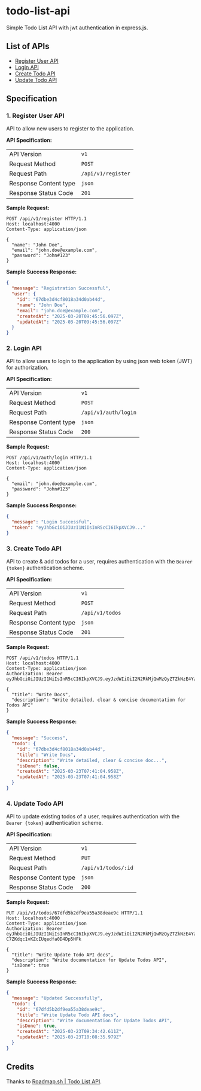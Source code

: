 
# todo-list-api

Simple Todo List API with jwt authentication in express.js.

## List of APIs

- [Register User API](#1-register-user-api)
- [Login API](#2-login-api)
- [Create Todo API](#3-create-todo-api)
- [Update Todo API](#4-update-todo-api)

## Specification

### 1. Register User API

API to allow new users to register to the application.

**API Specification:**

|   |   |
| - | - |
| API Version           | `v1`                |
| Request Method        | `POST`              |
| Request Path          | `/api/v1/register`  |
| Response Content type | `json`              |
| Response Status Code  | `201`               |

**Sample Request:**

```http
POST /api/v1/register HTTP/1.1
Host: localhost:4000
Content-Type: application/json

{
  "name": "John Doe",
  "email": "john.doe@example.com",
  "password": "John#123"
}
```

**Sample Success Response:**

```json
{
  "message": "Registration Successful",
  "user": {
    "id": "67dbe3d4cf8018a34d0ab44d",
    "name": "John Doe",
    "email": "john.doe@example.com",
    "createdAt": "2025-03-20T09:45:56.097Z",
    "updatedAt": "2025-03-20T09:45:56.097Z"
  }
}
```

### 2. Login API

API to allow users to login to the application by using json web token (JWT) for
authorization.

**API Specification:**

|   |   |
| - | - |
| API Version           | `v1`                |
| Request Method        | `POST`              |
| Request Path          | `/api/v1/auth/login`|
| Response Content type | `json`              |
| Response Status Code  | `200`               |

**Sample Request:**

```http
POST /api/v1/auth/login HTTP/1.1
Host: localhost:4000
Content-Type: application/json

{
  "email": "john.doe@example.com",
  "password": "John#123"
}
```

**Sample Success Response:**

```json
{
  "message": "Login Successful",
  "token": "eyJhbGciOiJIUzI1NiIsInR5cCI6IkpXVCJ9..."
}
```

### 3. Create Todo API

API to create & add todos for a user, requires authentication with the `Bearer
{token}` authentication scheme.

**API Specification:**

|   |   |
| - | - |
| API Version           | `v1`            |
| Request Method        | `POST`          |
| Request Path          | `/api/v1/todos` |
| Response Content type | `json`          |
| Response Status Code  | `201`           |

**Sample Request:**

```http
POST /api/v1/todos HTTP/1.1
Host: localhost:4000
Content-Type: application/json
Authorization: Bearer eyJhbGciOiJIUzI1NiIsInR5cCI6IkpXVCJ9.eyJzdWIiOiI2N2RkMjQwMzQyZTZkNzE4YzU1MjFjM2QiLCJpYXQiOjE3NDI2NDI0NjcsImV4cCI6MTc0MjcyODg2N30.K8YdfzJT4rClGGpb7bKvJsrqlSmEl30b1nQCFYnKBe8

{
  "title": "Write Docs",
  "description": "Write detailed, clear & concise documentation for Todos API"
}
```

**Sample Success Response:**

```json
{
  "message": "Success",
  "todo": {
    "id": "67dbe3d4cf8018a34d0ab44d",
    "title": "Write Docs",
    "description": "Write detailed, clear & concise doc...",
    "isDone": false,
    "createdAt": "2025-03-23T07:41:04.958Z",
    "updatedAt": "2025-03-23T07:41:04.958Z"
  }
}
```

### 4. Update Todo API

API to update existing todos of a user, requires authentication with the `Bearer
{token}` authentication scheme.

**API Specification:**

|   |   |
| - | - |
| API Version           | `v1`                |
| Request Method        | `PUT`               |
| Request Path          | `/api/v1/todos/:id` |
| Response Content type | `json`              |
| Response Status Code  | `200`               |

**Sample Request:**

```http
PUT /api/v1/todos/67dfd5b2df9ea55a38deae9c HTTP/1.1
Host: localhost:4000
Content-Type: application/json
Authorization: Bearer eyJhbGciOiJIUzI1NiIsInR5cCI6IkpXVCJ9.eyJzdWIiOiI2N2RkMjQwMzQyZTZkNzE4YzU1MjFjM2QiLCJpYXQiOjE3NDI3OTQ2MjIsImV4cCI6MTc0Mjg4MTAyMn0.Tn46fTdN4ykX_s-C7ZKdqc1vKZcIUqedfa0D4Dp5HFk

{
  "title": "Write Update Todo API docs",
  "description": "Write documentation for Update Todos API",
  "isDone": true
}
```

**Sample Success Response:**

```json
{
  "message": "Updated Successfully",
  "todo": {
    "id": "67dfd5b2df9ea55a38deae9c",
    "title": "Write Update Todo API docs",
    "description": "Write documentation for Update Todos API",
    "isDone": true,
    "createdAt": "2025-03-23T09:34:42.611Z",
    "updatedAt": "2025-03-23T10:08:35.979Z"
  }
}
```

## Credits

Thanks to [Roadmap.sh | Todo List API](https://roadmap.sh/projects/todo-list-api).
